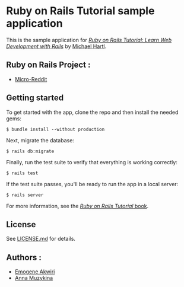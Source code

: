 # Ruby on Rails Tutorial sample application

This is the sample application for
[*Ruby on Rails Tutorial:
Learn Web Development with Rails*](https://www.railstutorial.org/)
by [Michael Hartl](http://www.michaelhartl.com/).

## Ruby on Rails Project : 
* [Micro-Reddit](https://www.theodinproject.com/courses/ruby-on-rails/lessons/building-with-active-record-ruby-on-rails#project-2-micro-reddit)

## Getting started

To get started with the app, clone the repo and then install the needed gems:

```
$ bundle install --without production
```

Next, migrate the database:

```
$ rails db:migrate
```

Finally, run the test suite to verify that everything is working correctly:

```
$ rails test
```

If the test suite passes, you'll be ready to run the app in a local server:

```
$ rails server
```

For more information, see the
[*Ruby on Rails Tutorial* book](https://www.railstutorial.org/book).

## License

See [LICENSE.md](LICENSE.md) for details.

## Authors :
* [Emogene Akwiri](https://github.com/Elukoye)
* [Anna Muzykina](https://github.com/Anna-Myzukina)